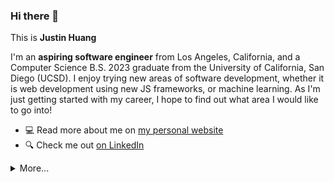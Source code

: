### Hi there 👋

This is **Justin Huang**

I'm an **aspiring software engineer** from Los Angeles, California, and a Computer Science B.S. 2023 graduate from the University of California, San Diego (UCSD). I enjoy trying new areas of software development, whether it is web development using new JS frameworks, or machine learning. As I'm just getting started with my career, I hope to find out what area I would like to go into!

- 💻 Read more about me on [my personal website](https://justin-huang.me)
- 🔍 Check me out [on LinkedIn](https://linkedin.com/in/justin-c-huang)

<details>
  <summary>More...</summary>
  <img src="https://github-readme-stats.vercel.app/api?username=justin569&show_icons=true&count_private=true&theme=dark" />
</details>
